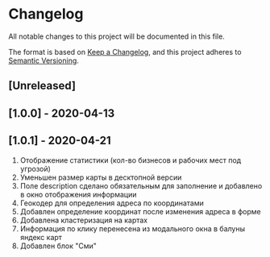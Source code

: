 # Changelog
All notable changes to this project will be documented in this file.

The format is based on [Keep a Changelog](https://keepachangelog.com/en/1.0.0/),
and this project adheres to [Semantic Versioning](https://semver.org/spec/v2.0.0.html).

## [Unreleased]

## [1.0.0] - 2020-04-13

## [1.0.1] - 2020-04-21
1. Отображение статистики (кол-во бизнесов и рабочих мест под угрозой)
2. Уменьшен размер карты в десктопной версии
3. Поле description сделано обязательным для заполнение и добавлено в окно отображения информации
4. Геокодер для определения адреса по координатами
5. Добавлен определение координат после изменения адреса в форме
6. Добавлена кластеризация на картах
7. Информация по клику перенесена из модального окна в балуны яндекс карт
8. Добавлен блок "Сми"

